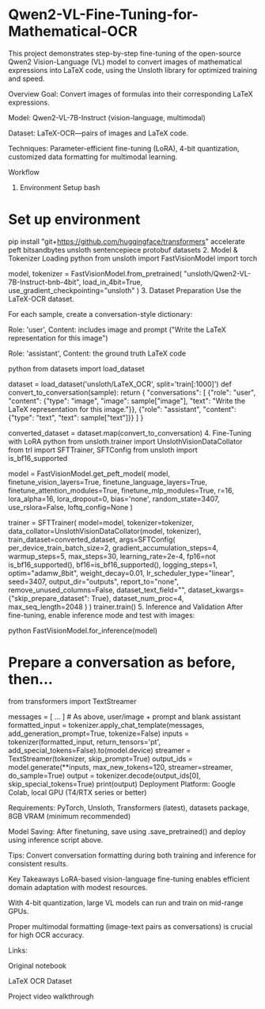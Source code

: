 # Qwen2-VL-Fine-Tuning-for-Mathematical-OCR
This project demonstrates step-by-step fine-tuning of the open-source Qwen2 Vision-Language (VL) model to convert images of mathematical expressions into LaTeX code, using the Unsloth library for optimized training and speed.


Overview
Goal: Convert images of formulas into their corresponding LaTeX expressions.

Model: Qwen2-VL-7B-Instruct (vision-language, multimodal)

Dataset: LaTeX-OCR—pairs of images and LaTeX code.

Techniques: Parameter-efficient fine-tuning (LoRA), 4-bit quantization, customized data formatting for multimodal learning.

Workflow
1. Environment Setup
bash
# Set up environment
pip install "git+https://github.com/huggingface/transformers" accelerate peft bitsandbytes unsloth sentencepiece protobuf datasets
2. Model & Tokenizer Loading
python
from unsloth import FastVisionModel
import torch

model, tokenizer = FastVisionModel.from_pretrained(
    "unsloth/Qwen2-VL-7B-Instruct-bnb-4bit",
    load_in_4bit=True,
    use_gradient_checkpointing="unsloth"
)
3. Dataset Preparation
Use the LaTeX-OCR dataset.

For each sample, create a conversation-style dictionary:

Role: 'user', Content: includes image and prompt ("Write the LaTeX representation for this image")

Role: 'assistant', Content: the ground truth LaTeX code

python
from datasets import load_dataset

dataset = load_dataset('unsloth/LaTeX_OCR', split='train[:1000]')
def convert_to_conversation(sample):
    return {
        "conversations": [
            {"role": "user", "content": {"type": "image", "image": sample["image"], "text": "Write the LaTeX representation for this image."}},
            {"role": "assistant", "content": {"type": "text", "text": sample["text"]}}
        ]
    }

converted_dataset = dataset.map(convert_to_conversation)
4. Fine-Tuning with LoRA
python
from unsloth.trainer import UnslothVisionDataCollator
from trl import SFTTrainer, SFTConfig
from unsloth import is_bf16_supported

model = FastVisionModel.get_peft_model(
    model,
    finetune_vision_layers=True,
    finetune_language_layers=True,
    finetune_attention_modules=True,
    finetune_mlp_modules=True,
    r=16,
    lora_alpha=16,
    lora_dropout=0,
    bias='none',
    random_state=3407,
    use_rslora=False,
    loftq_config=None
)

trainer = SFTTrainer(
    model=model,
    tokenizer=tokenizer,
    data_collator=UnslothVisionDataCollator(model, tokenizer),
    train_dataset=converted_dataset,
    args=SFTConfig(
        per_device_train_batch_size=2,
        gradient_accumulation_steps=4,
        warmup_steps=5,
        max_steps=30,
        learning_rate=2e-4,
        fp16=not is_bf16_supported(),
        bf16=is_bf16_supported(),
        logging_steps=1,
        optim="adamw_8bit",
        weight_decay=0.01,
        lr_scheduler_type="linear",
        seed=3407,
        output_dir="outputs",
        report_to="none",
        remove_unused_columns=False,
        dataset_text_field="",
        dataset_kwargs={"skip_prepare_dataset": True},
        dataset_num_proc=4,
        max_seq_length=2048
    )
)
trainer.train()
5. Inference and Validation
After fine-tuning, enable inference mode and test with images:

python
FastVisionModel.for_inference(model)
# Prepare a conversation as before, then...
from transformers import TextStreamer

messages = [ ... ] # As above, user/image + prompt and blank assistant
formatted_input = tokenizer.apply_chat_template(messages, add_generation_prompt=True, tokenize=False)
inputs = tokenizer(formatted_input, return_tensors='pt', add_special_tokens=False).to(model.device)
streamer = TextStreamer(tokenizer, skip_prompt=True)
output_ids = model.generate(**inputs, max_new_tokens=120, streamer=streamer, do_sample=True)
output = tokenizer.decode(output_ids[0], skip_special_tokens=True)
print(output)
Deployment
Platform: Google Colab, local GPU (T4/RTX series or better)

Requirements: PyTorch, Unsloth, Transformers (latest), datasets package, 8GB VRAM (minimum recommended)

Model Saving: After finetuning, save using .save_pretrained() and deploy using inference script above.

Tips: Convert conversation formatting during both training and inference for consistent results.

Key Takeaways
LoRA-based vision-language fine-tuning enables efficient domain adaptation with modest resources.

With 4-bit quantization, large VL models can run and train on mid-range GPUs.

Proper multimodal formatting (image-text pairs as conversations) is crucial for high OCR accuracy.

Links:

Original notebook

LaTeX OCR Dataset

Project video walkthrough
